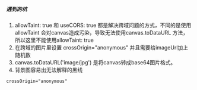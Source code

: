 ##### 遇到的坑

1. allowTaint: true 和 useCORS: true 都是解决跨域问题的方式，不同的是使用allowTaint 会对canvas造成污染，导致无法使用canvas.toDataURL 方法，所以这里不能使用allowTaint: true
2. 在跨域的图片里设置 crossOrigin="anonymous"  并且需要给imageUrl加上随机数
3. canvas.toDataURL('image/jpg') 是将canvas转成base64图片格式。
4. 背景图容易出无法解释的黑线

`crossOrigin="anonymous"`
